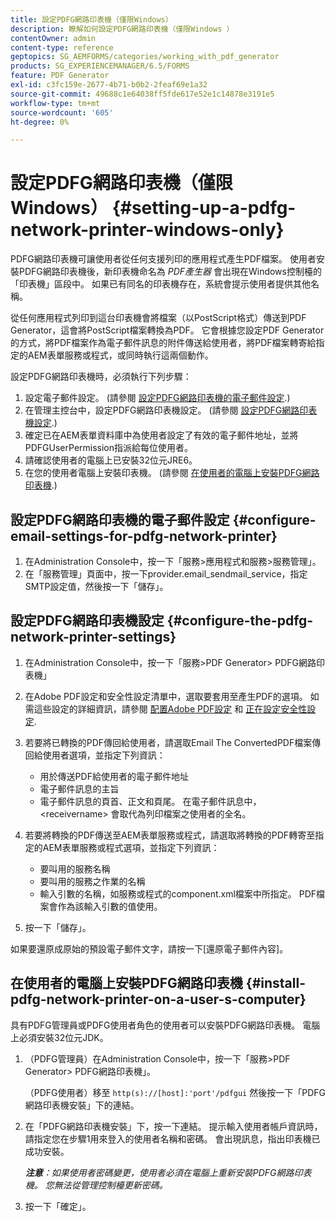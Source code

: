 ```yaml
---
title: 設定PDFG網路印表機（僅限Windows）
description: 瞭解如何設定PDFG網路印表機（僅限Windows ）
contentOwner: admin
content-type: reference
geptopics: SG_AEMFORMS/categories/working_with_pdf_generator
products: SG_EXPERIENCEMANAGER/6.5/FORMS
feature: PDF Generator
exl-id: c3fc159e-2677-4b71-b0b2-2feaf69e1a32
source-git-commit: 49688c1e64038ff5fde617e52e1c14878e3191e5
workflow-type: tm+mt
source-wordcount: '605'
ht-degree: 0%

---
```


# 設定PDFG網路印表機（僅限Windows） {#setting-up-a-pdfg-network-printer-windows-only}

PDFG網路印表機可讓使用者從任何支援列印的應用程式產生PDF檔案。 使用者安裝PDFG網路印表機後，新印表機命名為 *PDF產生器* 會出現在Windows控制檯的「印表機」區段中。 如果已有同名的印表機存在，系統會提示使用者提供其他名稱。

從任何應用程式列印到這台印表機會將檔案（以PostScript格式）傳送到PDF Generator，這會將PostScript檔案轉換為PDF。 它會根據您設定PDF Generator的方式，將PDF檔案作為電子郵件訊息的附件傳送給使用者，將PDF檔案轉寄給指定的AEM表單服務或程式，或同時執行這兩個動作。

設定PDFG網路印表機時，必須執行下列步驟：

1. 設定電子郵件設定。 (請參閱 [設定PDFG網路印表機的電子郵件設定](setting-pdfg-network-printer-windows.md#configure-email-settings-for-pdfg-network-printer).)
1. 在管理主控台中，設定PDFG網路印表機設定。 (請參閱 [設定PDFG網路印表機設定](setting-pdfg-network-printer-windows.md#configure-the-pdfg-network-printer-settings).)
1. 確定已在AEM表單資料庫中為使用者設定了有效的電子郵件地址，並將PDFGUserPermission指派給每位使用者。 <!-- Fix broken link See Setting up and organizing users -->
1. 請確認使用者的電腦上已安裝32位元JRE6。
1. 在您的使用者電腦上安裝印表機。 (請參閱 [在使用者的電腦上安裝PDFG網路印表機](setting-pdfg-network-printer-windows.md#install-pdfg-network-printer-on-a-user-s-computer).)

## 設定PDFG網路印表機的電子郵件設定 {#configure-email-settings-for-pdfg-network-printer}

1. 在Administration Console中，按一下「服務>應用程式和服務>服務管理」。
1. 在「服務管理」頁面中，按一下provider.email_sendmail_service，指定SMTP設定值，然後按一下「儲存」。

## 設定PDFG網路印表機設定 {#configure-the-pdfg-network-printer-settings}

1. 在Administration Console中，按一下「服務>PDF Generator> PDFG網路印表機」
1. 在Adobe PDF設定和安全性設定清單中，選取要套用至產生PDF的選項。 如需這些設定的詳細資訊，請參閱 [配置Adobe PDF設定](/help/forms/using/admin-help/configuring-pdf-settings.md#configuring-adobe-pdf-settings) 和 [正在設定安全性設定](/help/forms/using/admin-help/configuring-security-settings.md#configuring-security-settings).
1. 若要將已轉換的PDF傳回給使用者，請選取Email The ConvertedPDF檔案傳回給使用者選項，並指定下列資訊：

   * 用於傳送PDF給使用者的電子郵件地址
   * 電子郵件訊息的主旨
   * 電子郵件訊息的頁首、正文和頁尾。 在電子郵件訊息中， &lt;receivername> 會取代為列印檔案之使用者的全名。

1. 若要將轉換的PDF傳送至AEM表單服務或程式，請選取將轉換的PDF轉寄至指定的AEM表單服務或程式選項，並指定下列資訊：

   * 要叫用的服務名稱
   * 要叫用的服務之作業的名稱
   * 輸入引數的名稱，如服務或程式的component.xml檔案中所指定。 PDF檔案會作為該輸入引數的值使用。

1. 按一下「儲存」。

如果要還原成原始的預設電子郵件文字，請按一下[還原電子郵件內容]。

## 在使用者的電腦上安裝PDFG網路印表機 {#install-pdfg-network-printer-on-a-user-s-computer}

具有PDFG管理員或PDFG使用者角色的使用者可以安裝PDFG網路印表機。 電腦上必須安裝32位元JDK。

1. （PDFG管理員）在Administration Console中，按一下「服務>PDF Generator> PDFG網路印表機」。

   （PDFG使用者）移至 `http(s)://[host]:'port'/pdfgui` 然後按一下「PDFG網路印表機安裝」下的連結。

1. 在「PDFG網路印表機安裝」下，按一下連結。 提示輸入使用者帳戶資訊時，請指定您在步驟1用來登入的使用者名稱和密碼。 會出現訊息，指出印表機已成功安裝。

   ***注意&#x200B;**：如果使用者密碼變更，使用者必須在電腦上重新安裝PDFG網路印表機。 您無法從管理控制檯更新密碼。*

1. 按一下「確定」。
